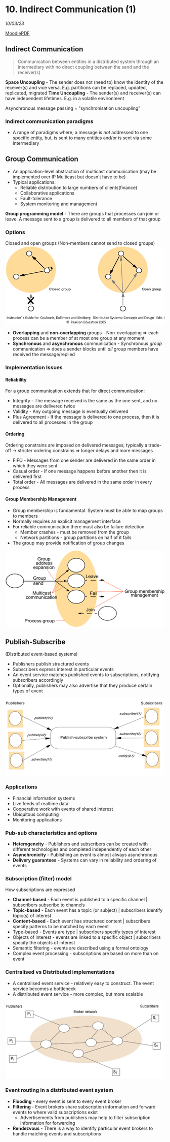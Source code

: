 # 10. Indirect Communication (1)
_10/03/23_

[MoodlePDF](https://moodle.nottingham.ac.uk/pluginfile.php/9414527/mod_page/content/2/12%20Indirect%20communication%201.pdf)
## Indirect Communication
> Communication between entities in a distributed system through an intermediary with no direct coupling between the send and the receiver(s)


**Space Uncoupling** - The sender does not (need to) know the identity of the receiver(s) and vice versa. E.g. partitions can be replaced, updated, replicated, migrated
**Time Uncoupling** - The sender(s) and receiver(s) can have independent lifetimes. E.g. in a volatile environment 

Asynchronous message passing = "synchronisation uncoupling"

### Indirect communication paradigms
- A range of paradigms where; a message is *not* addressed to one specific entity, but, is sent to many entities and/or is sent via some intermediary

## Group Communication
- An application-level abstraction of multicast communication (may be implemented over IP Multicast but doesn't have to be)
- Typical applications: 
	- Reliable distribution to large numbers of clients(finance)
	- Collaborative applications
	- Fault-tolerance
	- System monitoring and management

**Group programming model** - There are groups that processes can join or leave. A message sent to a group is delivered to all members of that group

### Options
Closed and open groups (Non-members cannot send to closed groups)
![](../_resources/20230314132754.png)

- **Overlapping** and **non-overlapping** groups - Non-overlapping => each process can be a member of at most one group at any moment
- **Synchronous** and **asynchronous** communication - Synchronous *group* communication => does a sender blocks until *all* group members have received the message/replied

### Implementation Issues
#### Reliability
For a group communication extends that for direct communication:
- Integrity - The message received is the same as the one sent, and no messages are delivered twice
- Validity - Any outgoing message is eventually delivered
- Plus Agreement - If the message is delivered to one process, then it is delivered to all processes in the group
#### Ordering
Ordering constrains are imposed on delivered messages; typically a trade-off -> stricter ordering constrains => longer delays and more messages
- FIFO - Messages from one sender are delivered in the same order in which they were sent
- Casual order - If one message happens before another then it is delivered first
- Total order - All messages are delivered in the same order in every process
#### Group Membership Management
- Group membership is fundamental. System must be able to map groups to members
- Normally requires an explicit management interface
- For reliable communication there must also be failure detection
	- Member crashes - must be removed from the group
	- Network partitions - group partitions on half of it fails
- The group may provide notification of group changes

![](../_resources/20230314134035.png)


## Publish-Subscribe
(Distributed event-based systems)

- Publishers publish structured events
- Subscribers express interest in particular events
- An event service matches published events to subscriptions, notifying subscribers accordingly
- Optionally, publishers may also advertise that they produce certain types of event

![](../_resources/20230314134531.png)

### Applications
- Financial information systems
- Live feeds of realtime data
- Cooperative work with events of shared interest
- Ubiquitous computing
- Monitoring applications

### Pub-sub characteristics and options
- **Heterogeneity** - Publishers and subscribers can be created with different technologies and completed independently of each other
- **Asynchronicity** - Publishing an event is almost always asynchronous
- **Delivery guarantees** - Systems can vary in reliability and ordering of events

### Subscription (filter) model
How subscriptions are expressed
- **Channel-based** - Each event is published to a specific channel | subscribers subscribe to channels
- **Topic-based** - Each event has a topic (or subject) | subscribers identify topic(s) of interest
- **Content-based** - Each event has structured content | subscribers specify patterns to be matched by each event
- Type-based - Events are type | subscribers specify types of interest
- Objects of interest - events are linked to a specific object | subscribers specify the objects of interest
- Semantic filtering - events are described using a formal ontology
- Complex event processing - subscriptions are based on more than on event

### Centralised vs Distributed implementations
- A centralised event service - relatively easy to construct. The event service becomes a bottleneck
- A distributed event service - more complex, but more scalable

![](../_resources/20230314135338.png)


### Event routing in a distributed event system
- **Flooding** - every event is sent to every event broker
- **Filtering** - Event brokers share subscription information and forward events to where valid subscriptions exist
	- Advertisements from publishers may help to filter subscription information for forwarding 
- **Rendezvous** - There is a way to identify particular event brokers to handle matching events and subscriptions
